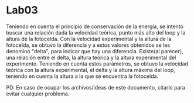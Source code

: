 # Lab03

Teniendo en cuenta el principio de conservación de la energía, se intentó buscar una relación dada la velocidad teórica, punto más alto del loop y la altura de la fotocelda.
Con la velocidad experimental y la altura de la fotocelda, se obtuvo la diferencia y a estos valores obtenidos se les denominó "delta", para indicar que hay una diferencia.
Existe(al parecer), una relación entre el delta, la altura teórica y la altura experimental del experimento. Teniendo en cuenta estos parámetros, se obtuvo la velocidad teórica con la altura experimental, el delta y la altura máxima del loop, teniendo en cuenta la altura a la que se encuentra la fotocelda.


PD: En caso de ocupar los archivos/ideas de este documento, citarlo para evitar cualquier problema.
